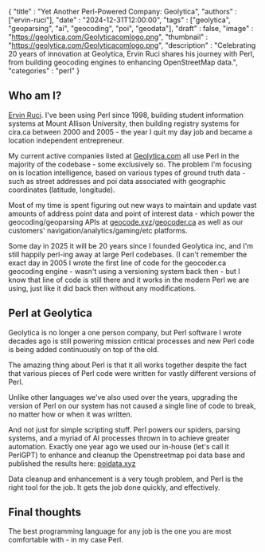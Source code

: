 {
    "title"       : "Yet Another Perl-Powered Company: Geolytica",
    "authors"     : ["ervin-ruci"],
    "date"        : "2024-12-31T12:00:00",
    "tags"        : ["geolytica", "geoparsing", "ai", "geocoding", "poi", "geodata"],
    "draft"       : false,
    "image"       : "https://geolytica.com/Geolyticacomlogo.png",
    "thumbnail"   : "https://geolytica.com/Geolyticacomlogo.png",
    "description" : "Celebrating 20 years of innovation at Geolytica, Ervin Ruci shares his journey with Perl, from building geocoding engines to enhancing OpenStreetMap data.",
    "categories"  : "perl"
}

## Who am I?

[Ervin Ruci](https://eruci.com). I've been using Perl since 1998, building
student information systems at Mount Allison University, then building registry
systems for cira.ca between 2000 and 2005 - the year I quit my day job and
became a location independent entrepreneur.

My current active companies listed at [Geolytica.com](https://geolytica.com)
all use Perl in the majority of the codebase - some exclusively so. The problem
I'm focusing on is location intelligence, based on various types of ground
truth data - such as street addresses and poi data associated with geographic
coordinates (latitude, longitude).

Most of my time is spent figuring out new ways to maintain and update vast
amounts of address point data and point of interest data - which power the
geocoding/geoparsing APIs at
[geocode.xyz](https://geocode.xyz)/[geocoder.ca](https://geocoder.ca) as well
as our customers' navigation/analytics/gaming/etc platforms.

Some day in 2025 it will be 20 years since I founded Geolytica inc, and I'm
still happily perl-ing away at large Perl codebases. (I can't remember the
exact day in 2005 I wrote the first line of code for the geocoder.ca geocoding
engine - wasn't using a versioning system back then - but I know that line of
code is still there and it works in the modern Perl we are using, just like it
did back then without any modifications.

## Perl at Geolytica

Geolytica is no longer a one person company, but Perl software I wrote decades
ago is still powering mission critical processes and new Perl code is being
added continuously on top of the old.

The amazing thing about Perl is that it all works together despite the fact
that various pieces of Perl code were written for vastly different versions of
Perl.

Unlike other languages we've also used over the years, upgrading the version of
Perl on our system has not caused a single line of code to break, no matter how
or when it was written.

And not just for simple scripting stuff. Perl powers our spiders, parsing
systems, and a myriad of AI processes thrown in to achieve greater automation.
Exactly one year ago we used our in-house (let's call it PerlGPT) to enhance
and cleanup the Openstreetmap poi data base and published the results here:
[poidata.xyz](https://poidata.xyz/odbl)

Data cleanup and enhancement is a very tough problem, and Perl is the right
tool for the job. It gets the job done quickly, and effectively.

## Final thoughts

The best programming language for any job is the one you are most comfortable
with - in my case Perl.
